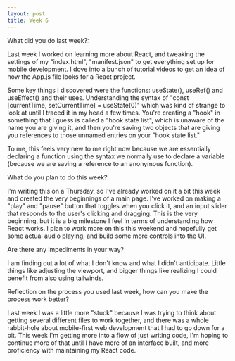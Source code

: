 ```yaml
---
layout: post
title: Week 6
---
```


What did you do last week?:

Last week I worked on learning more about React, and tweaking the settings of my "index.html", "manifest.json" to get everything set up for mobile development. I dove into a bunch of tutorial videos to get an idea of how the App.js file looks for a React project.

Some key things I discovered were the functions: useState(), useRef() and useEffect() and their uses. Understanding the syntax of "const [currentTime, setCurrentTime] = useState(0)" which was kind of strange to look at until I traced it in my head a few times. You're creating a "hook" in something that I guess is called a "hook state list", which is unaware of the name you are giving it, and then you're saving two objects that are giving you references to those unnamed entries on your "hook state list."

To me, this feels very new to me right now because we are essentially declaring a function using the syntax we normally use to declare a variable (because we are saving a reference to an anonymous function). 

What do you plan to do this week?

I'm writing this on a Thursday, so I've already worked on it a bit this week and created the very beginnings of a main page. I've worked on making a "play" and "pause" button that toggles when you click it, and an input slider that responds to the user's clicking and dragging. This is the very beginning, but it is a big milestone I feel in terms of understanding how React works. I plan to work more on this this weekend and hopefully get some actual audio playing, and build some more controls into the UI. 

Are there any impediments in your way?

I am finding out a lot of what I don't know and what I didn't anticipate. Little things like adjusting the viewport, and bigger things like realizing I could benefit from also using tailwinds. 

Reflection on the process you used last week, how can you make the process work better?

Last week I was a little more "stuck" because I was trying to think about getting several different files to work together, and there was a whole rabbit-hole about mobile-first web development that I had to go down for a bit. This week I'm getting more into a flow of just writing code, I'm hoping to continue more of that until I have more of an interface built, and more proficiency with maintaining my React code. 

